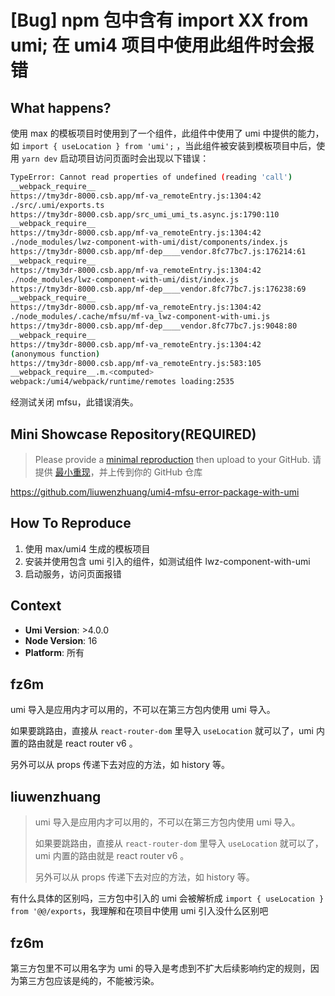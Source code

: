 # [Bug] npm 包中含有 import XX from umi; 在 umi4 项目中使用此组件时会报错

## What happens?

使用 max 的模板项目时使用到了一个组件，此组件中使用了 umi 中提供的能力，如 `import { useLocation } from 'umi';` ，当此组件被安装到模板项目中后，使用 `yarn dev` 启动项目访问页面时会出现以下错误：

```bash
TypeError: Cannot read properties of undefined (reading 'call')
__webpack_require__
https://tmy3dr-8000.csb.app/mf-va_remoteEntry.js:1304:42
./src/.umi/exports.ts
https://tmy3dr-8000.csb.app/src_umi_umi_ts.async.js:1790:110
__webpack_require__
https://tmy3dr-8000.csb.app/mf-va_remoteEntry.js:1304:42
./node_modules/lwz-component-with-umi/dist/components/index.js
https://tmy3dr-8000.csb.app/mf-dep____vendor.8fc77bc7.js:176214:61
__webpack_require__
https://tmy3dr-8000.csb.app/mf-va_remoteEntry.js:1304:42
./node_modules/lwz-component-with-umi/dist/index.js
https://tmy3dr-8000.csb.app/mf-dep____vendor.8fc77bc7.js:176238:69
__webpack_require__
https://tmy3dr-8000.csb.app/mf-va_remoteEntry.js:1304:42
./node_modules/.cache/mfsu/mf-va_lwz-component-with-umi.js
https://tmy3dr-8000.csb.app/mf-dep____vendor.8fc77bc7.js:9048:80
__webpack_require__
https://tmy3dr-8000.csb.app/mf-va_remoteEntry.js:1304:42
(anonymous function)
https://tmy3dr-8000.csb.app/mf-va_remoteEntry.js:583:105
__webpack_require__.m.<computed>
webpack:/umi4/webpack/runtime/remotes loading:2535
```

经测试关闭 mfsu，此错误消失。

## Mini Showcase Repository(REQUIRED)

> Please provide a [minimal reproduction](https://stackoverflow.com/help/minimal-reproducible-example) then upload to your GitHub. 请提供 [最小重现](https://codesandbox.io/p/sandbox/polished-bash-tmy3dr?file=%2Fsrc%2Fpages%2FHome%2Findex.tsx)，并上传到你的 GitHub 仓库

<!-- 为节约大家的时间，无复现步骤的 ISSUE 会被关闭，提供之后再 REOPEN -->

https://github.com/liuwenzhuang/umi4-mfsu-error-package-with-umi

## How To Reproduce

1. 使用 max/umi4 生成的模板项目
2. 安装并使用包含 umi 引入的组件，如测试组件 lwz-component-with-umi
3. 启动服务，访问页面报错

## Context

- **Umi Version**: >4.0.0
- **Node Version**: 16
- **Platform**: 所有

## fz6m

umi 导入是应用内才可以用的，不可以在第三方包内使用 umi 导入。

如果要跳路由，直接从 `react-router-dom` 里导入 `useLocation` 就可以了，umi 内置的路由就是 react router v6 。

另外可以从 props 传递下去对应的方法，如 history 等。

## liuwenzhuang

> umi 导入是应用内才可以用的，不可以在第三方包内使用 umi 导入。
>
> 如果要跳路由，直接从 `react-router-dom` 里导入 `useLocation` 就可以了，umi 内置的路由就是 react router v6 。
>
> 另外可以从 props 传递下去对应的方法，如 history 等。

有什么具体的区别吗，三方包中引入的 umi 会被解析成 `import { useLocation } from '@@/exports`，我理解和在项目中使用 umi 引入没什么区别吧

## fz6m

第三方包里不可以用名字为 umi 的导入是考虑到不扩大后续影响约定的规则，因为第三方包应该是纯的，不能被污染。
